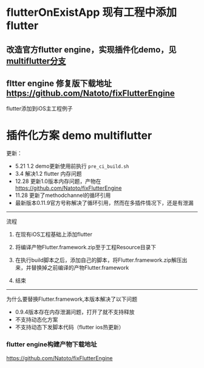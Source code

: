  
# flutterOnExistApp 现有工程中添加flutter

## 改造官方flutter engine，实现插件化demo，见[multiflutter分支](https://github.com/Natoto/flutterOnExistApp/tree/multiflutter) 

## fltter engine 修复版下载地址 https://github.com/Natoto/fixFlutterEngine 


flutter添加到iOS主工程例子 
# 插件化方案 demo multiflutter 

更新：
* 5.21 1.2 demo更新使用前执行 `pre_ci_build.sh`
* 3.4   解决1.2 flutter 内存问题
* 12.28 更新1.0版本内存问题，产物在 https://github.com/Natoto/fixFlutterEngine 
* 11.28 更新了methodchannel的循环引用
* 最新版本0.11.9官方号称解决了循环引用，然而在多插件情况下，还是有泄漏

---
流程

1. 在现有iOS工程基础上添加flutter

2. 将编译产物Flutter.framework.zip至于工程Resource目录下

3. 在执行build脚本之后，添加自己的脚本，将Flutter.framework.zip解压出来，并替换掉之前编译的产物Flutter.framework

4. 结束


---
为什么要替换Flutter.framework,本版本解决了以下问题

* 0.9.4版本存在内存泄漏问题，打开了就不支持释放
* 不支持动态化方案
* 不支持动态下发脚本代码（flutter ios热更新）

### flutter engine构建产物下载地址
https://github.com/Natoto/fixFlutterEngine 
